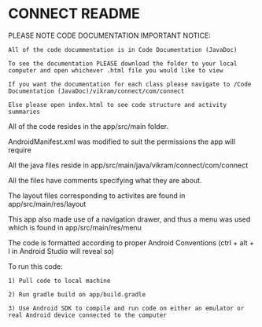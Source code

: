 # CONNECT README

PLEASE NOTE CODE DOCUMENTATION IMPORTANT NOTICE:

	All of the code docummentation is in Code Documentation (JavaDoc)
	
	To see the documentation PLEASE download the folder to your local computer and open whichever .html file you would like to view
	
	If you want the documentation for each class please navigate to /Code Documentation (JavaDoc)/vikram/connect/com/connect

	Else please open index.html to see code structure and activity summaries


All of the code resides in the app/src/main folder.

AndroidManifest.xml was modified to suit the permissions the app will require

All the java files reside in app/src/main/java/vikram/connect/com/connect

All the files have comments specifying what they are about.

The layout files corresponding to activites are found in app/src/main/res/layout

This app also made use of a navigation drawer, and thus a menu was used which is found in app/src/main/res/menu

The code is formatted according to proper Android Conventions (ctrl + alt + l in Android Studio will reveal so)

To run this code:

	1) Pull code to local machine

	2) Run gradle build on app/build.gradle

	3) Use Android SDK to compile and run code on either an emulator or real Android device connected to the computer
